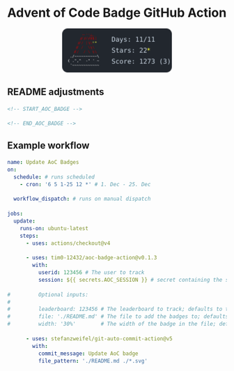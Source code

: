 # Advent of Code Badge GitHub Action

<div align="center">
  <a href="https://adventofcode.com/">
    <img width="50%" alt="AoC Badge" src="./aoc-badge.svg"/>
  </a>
</div>

## README adjustments

```html
<!-- START_AOC_BADGE -->

<!-- END_AOC_BADGE -->
```

## Example workflow

```yaml
name: Update AoC Badges
on:
  schedule: # runs scheduled
    - cron: '6 5 1-25 12 *' # 1. Dec - 25. Dec
    
  workflow_dispatch: # runs on manual dispatch 
  
jobs:
  update:
    runs-on: ubuntu-latest
    steps:
      - uses: actions/checkout@v4
          
      - uses: tim0-12432/aoc-badge-action@v0.1.3
        with:
          userid: 123456 # The user to track
          session: ${{ secrets.AOC_SESSION }} # secret containing the session cookie
          
#         Optional inputs:
#         
#         leaderboard: 123456 # The leaderboard to track; defaults to the users private leaderboard
#         file: './README.md' # The file to add the badges to; defaults to ./README.md
#         width: '30%'        # The width of the badge in the file; defaults to 50%

      - uses: stefanzweifel/git-auto-commit-action@v5
        with:
          commit_message: Update AoC badge
          file_pattern: './README.md ./*.svg'
```
